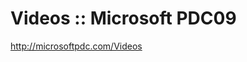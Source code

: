 <!--
id: 255250638
link: http://kevinisom.info/post/255250638/videos-microsoft-pdc09
slug: videos-microsoft-pdc09
date: Tue Nov 24 2009 18:08:03 GMT+1300 (NZDT)
raw: {"blog_name":"kevinisom","id":255250638,"post_url":"http://kevinisom.info/post/255250638/videos-microsoft-pdc09","slug":"videos-microsoft-pdc09","type":"link","date":"2009-11-24 05:08:03 GMT","timestamp":1259039283,"state":"published","format":"html","reblog_key":"iWK6hlbj","tags":[],"short_url":"http://tmblr.co/Zw68YyFDj3E","highlighted":[],"feed_item":"http://microsoftpdc.com/Videos","from_feed_id":"650234","note_count":0,"title":"Videos :: Microsoft PDC09","url":"http://microsoftpdc.com/Videos","description":""}
publish: 2009-11-024
tags: 
title: Videos :: Microsoft PDC09
-->


Videos :: Microsoft PDC09
=========================

<http://microsoftpdc.com/Videos>

